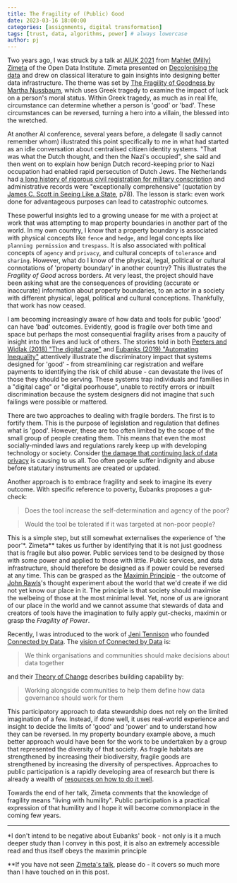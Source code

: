 ```yaml
---
title: The Fragility of (Public) Good
date: 2023-03-16 18:00:00
categories: [assignments, digital transformation]
tags: [trust, data, algorithms, power] # always lowercase
author: pj
---
```

Two years ago, I was struck by a talk at [AIUK 2021](https://www.conferencecast.tv/event-1857-aiuk-2021) from [Mahlet (Milly) Zimeta](https://theodi.org/person/dr-mahlet-milly-zimeta/) of the Open Data Institute. Zimeta presented on [Decolonising the data](https://www.conferencecast.tv/talk-40011-aiuk-spotlight-talks-session-1) and drew on classical literature to gain insights into designing better data infrastructure. The theme was set by [The Fragility of Goodness by Martha Nussbaum](https://www.cambridge.org/core/books/fragility-of-goodness/B212012979833A828690B9CA907A87BF), which uses Greek tragedy to examine the impact of luck on a person's moral status. Within Greek tragedy, as much as in real life, circumstance can determine whether a person is 'good' or 'bad'. These circumstances can be reversed, turning a hero into a villain, the blessed into the wretched.

At another AI conference, several years before, a delegate (I sadly cannot remember whom) illustrated this point specifically to me in what had started as an idle conversation about centralised citizen identity systems. "That was what the Dutch thought, and then the Nazi's occupied", she said and then went on to explain how benign Dutch record-keeping prior to Nazi occupation had enabled rapid persecution of Dutch Jews. The Netherlands had [a long history of rigorous civil registration for military conscription](https://www.dutchgenealogy.nl/civil-registration) and administrative records were "exceptionally comprehensive" (quotation by [James C. Scott in Seeing Like a State](https://theanarchistlibrary.org/library/james-c-scott-seeing-like-a-state), p78). The lesson is stark: even work done for advantageous purposes can lead to catastrophic outcomes.

These powerful insights led to a growing unease for me with a project at work that was attempting to map property boundaries in another part of the world. In my own country, I know that a property boundary is associated with physical concepts like `fence` and `hedge`, and legal concepts like `planning permission` and `trespass`. It is also associated with political concepts of `agency` and `privacy`, and cultural concepts of `tolerance` and `sharing`. However, what do I know of the physical, legal, political or cultural connotations of 'property boundary' in another country? This illustrates the _Fragility of Good_ across borders. At very least, the project should have been asking what are the consequences of providing (accurate or inaccurate) information about property boundaries, to an actor in a society with different physical, legal, political and cultural conceptions. Thankfully, that work has now ceased.

I am becoming increasingly aware of how data and tools for public 'good' can have 'bad' outcomes. Evidently, good is fragile over both time and space but perhaps the most consequential fragility arises from a paucity of insight into the lives and luck of others. The stories told in both [Peeters and Widlak (2018) "The digital cage"](https://www.sciencedirect.com/science/article/pii/S0740624X17302058) and [Eubanks (2019) "Automating Inequality"](https://us.macmillan.com/books/9781250074317/automatinginequality) attentively illustrate the discriminatory impact that systems designed for 'good' - from streamlining car registration and welfare payments to identifying the risk of child abuse - can devastate the lives of those they should be serving. These systems trap individuals and families in a "digital cage" or "digital poorhouse", unable to rectify errors or inbuilt discrimination because the system designers did not imagine that such failings were possible or mattered.

There are two approaches to dealing with fragile borders. The first is to fortify them. This is the purpose of legislation and regulation that defines what is 'good'. However, these are too often limited by the scope of the small group of people creating them. This means that even the most socially-minded laws and regulations rarely keep up with developing technology or society. Consider [the damage that continuing lack of data privacy](https://theswaddle.com/what-is-a-constant-lack-of-digital-privacy-doing-to-our-mental-health/) is causing to us all. Too often people suffer indignity and abuse before statutary instruments are created or updated.

Another approach is to embrace fragility and seek to imagine its every outcome. With specific reference to poverty, Eubanks proposes a gut-check:
> Does the tool increase the self-determination and agency of the poor?

> Would the tool be tolerated if it was targeted at non-poor people?

This is a simple step, but still somewhat externalises the experience of 'the poor'*. Zimeta** takes us further by identifying that it is not just goodness that is fragile but also power. Public services tend to be designed by those with some power and applied to those with little. Public services, and data infrastructure, should therefore be designed as if power could be reversed at any time. This can be grasped as the [Maximin Principle](https://en.wikipedia.org/wiki/Minimax#:~:text=In%20philosophy%2C%20the,members%20of%20society%22) - the outcome of [John Rawls](https://en.wikipedia.org/wiki/John_Rawls)'s thought experiment about the world that we'd create if we did not yet know our place in it. The principle is that society should maximise the welbeing of those at the most minimal level. Yet, none of us are ignorant of our place in the world and we cannot assume that stewards of data and creators of tools have the imagination to fully apply gut-checks, maximin or grasp the _Fragility of Power_. 

Recently, I was introduced to the work of [Jeni Tennison](https://connectedbydata.org/people/jeni-tennison) who founded [Connected by Data](https://connectedbydata.org). The [vision of Connected by Data](https://connectedbydata.org/resources/strategic-roadmap-2022-2023) is:
>  We think organisations and communities should make decisions about data together

and their [Theory of Change](https://docs.google.com/document/d/1uI500_Qsu3NK-8zIpm2GML0LKJPA6vpMZDbJbjZm1kE/edit) describes building capability by:
> Working alongside communities to help them define how data governance should work for them

This participatory approach to data stewardship does not rely on the limited imagination of a few. Instead, if done well, it uses real-world experience and insight to decide the limits of 'good' and 'power' and to understand how they can be reversed. In my property boundary example above, a much better approach would have been for the work to be undertaken by a group that represented the diversity of that society. As fragile habitats are strengthened by increasing their biodiversity, fragile goods are strengthened by increasing the diversity of perspectives. Approaches to public participation is a rapidly developing area of research but there is already a wealth of [resources on how to do it well](https://involve.org.uk/resources/methods).

Towards the end of her talk, Zimeta comments that the knowledge of fragility means "living with humility". Public participation is a practical expression of that humility and I hope it will become commonplace in the coming few years.
<hr>
*I don't intend to be negative about Eubanks' book - not only is it a much deeper study than I convey in this post, it is also an extremely accessible read and thus itself obeys the maximin principle 

**If you have not seen [Zimeta's talk](https://www.conferencecast.tv/talk-40011-aiuk-spotlight-talks-session-1), please do - it covers so much more than I have touched on in this post.